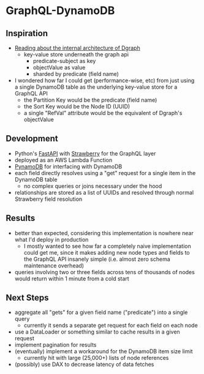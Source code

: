 # GraphQL-DynamoDB

## Inspiration

- [Reading about the internal architecture of Dgraph](https://github.com/dgraph-io/dgraph/blob/main/paper/dgraph.pdf)
  - key-value store underneath the graph api
    - predicate-subject as key
    - objectValue as value
    - sharded by predicate (field name)
- I wondered how far I could get (performance-wise, etc) from just using a single DynamoDB table as the underlying key-value store for a GraphQL API
  - the Partition Key would be the predicate (field name)
  - the Sort Key would be the Node ID (UUID)
  - a single "RefVal" attribute would be the equivalent of Dgraph's objectValue

## Development

- Python's [FastAPI](https://fastapi.tiangolo.com/) with [Strawberry](https://strawberry.rocks/) for the GraphQL layer
- deployed as an AWS Lambda Function
- [PynamoDB](https://pynamodb.readthedocs.io/en/stable/) for interfacing with DynamoDB
- each field directly resolves using a "get" request for a single item in the DynamoDB table
  - no complex queries or joins necessary under the hood
- relationships are stored as a list of UUIDs and resolved through normal Strawberry field resolution

## Results

- better than expected, considering this implementation is nowhere near what I'd deploy in production
  - I mostly wanted to see how far a completely naive implementation could get me, since it makes adding new node types and fields to the GraphQL API insanely simple (i.e. almost zero schema maintenance overhead)
- queries involving two or three fields across tens of thousands of nodes would return within 1 minute from a cold start

## Next Steps

- aggregate all "gets" for a given field name ("predicate") into a single query
  - currently it sends a separate get request for each field on each node
- use a DataLoader or something similar to cache results in a given request
- implement pagination for results
- (eventually) implement a workaround for the DynamoDB item size limit
  - currently hit with large (25,000+) lists of node references
- (possibly) use DAX to decrease latency of data fetches
